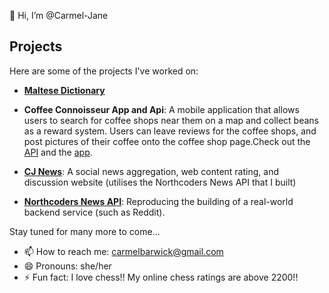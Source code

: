 👋 Hi, I’m @Carmel-Jane

## Projects

Here are some of the projects I've worked on:

- [**Maltese Dictionary**]( https://maltese-dictionary.netlify.app/ )

- **Coffee Connoisseur App and Api**: A mobile application that allows users to search for coffee shops near them on a map and collect beans as a reward system. Users can leave reviews for the coffee shops, and post pictures of their coffee onto the coffee shop page.Check out the [API]( https://github.com/Status-200-Coffee/Coffee-Connoisseur-api ) and the [app]( https://github.com/Status-200-Coffee/Coffee-Connoisseur-app ).

- [**CJ News**]( https://cj-nc-news.netlify.app ): A social news aggregation, web content rating, and discussion website (utilises the Northcoders News API that I built)

- [**Northcoders News API**]( https://github.com/Carmel-Jane/cj-northcoders-news-api ): Reproducing the building of a real-world backend service (such as Reddit).

Stay tuned for many more to come...

- 📫 How to reach me: carmelbarwick@gmail.com
- 😄 Pronouns: she/her
- ⚡ Fun fact: I love chess!! My online chess ratings are above 2200!!

<!---
Carmel-Jane/Carmel-Jane is a ✨ special ✨ repository because its `README.md` (this file) appears on your GitHub profile.
You can click the Preview link to take a look at your changes.
--->
